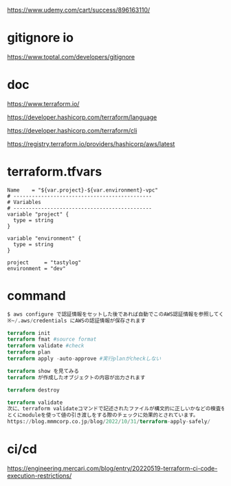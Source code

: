 https://www.udemy.com/cart/success/896163110/

# gitignore io
https://www.toptal.com/developers/gitignore


# doc
https://www.terraform.io/

https://developer.hashicorp.com/terraform/language

https://developer.hashicorp.com/terraform/cli

https://registry.terraform.io/providers/hashicorp/aws/latest

# terraform.tfvars
```
Name    = "${var.project}-${var.environment}-vpc"
# ---------------------------------------------
# Variables
# ---------------------------------------------
variable "project" {
  type = string
}

variable "environment" {
  type = string
}

project     = "tastylog"
environment = "dev"
```

# command
```terraform
$ aws configure で認証情報をセットした後であれば自動でこのAWS認証情報を参照してくれます
※~/.aws/credentials にAWSの認証情報が保存されます

terraform init
terraform fmat #source format
terraform validate #check
terraform plan
terraform apply -auto-approve #実行planがcheckしない

terraform show を見てみる
terraform が作成したオブジェクトの内容が出力されます

terraform destroy

terraform validate
次に、terraform validateコマンドで記述されたファイルが構文的に正しいかなどの検査を行います。
とくにmoduleを使って値の引き渡しをする際のチェックに効果的とされています。
https://blog.mmmcorp.co.jp/blog/2022/10/31/terraform-apply-safely/
```
# ci/cd
https://engineering.mercari.com/blog/entry/20220519-terraform-ci-code-execution-restrictions/
